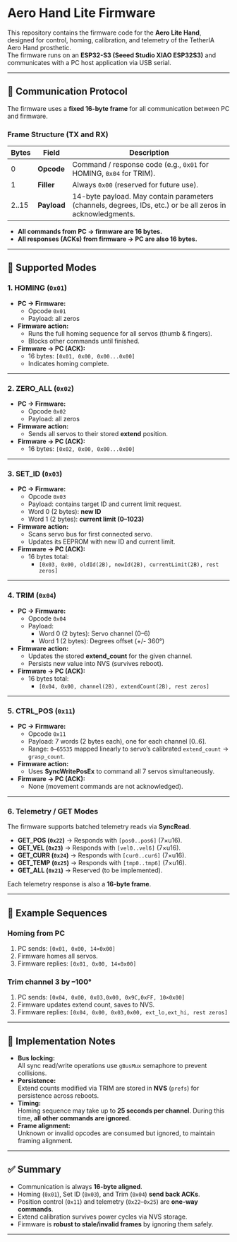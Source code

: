 # Aero Hand Lite Firmware

This repository contains the firmware code for the **Aero Lite Hand**, designed for control, homing, calibration, and telemetry of the TetherIA Aero Hand prosthetic.  
The firmware runs on an **ESP32-S3 (Seeed Studio XIAO ESP32S3)** and communicates with a PC host application via USB serial.

---

## 🔌 Communication Protocol

The firmware uses a **fixed 16-byte frame** for all communication between PC and firmware.

### Frame Structure (TX and RX)
| Bytes     | Field            | Description                                                                 |
|-----------|-----------------|-----------------------------------------------------------------------------|
| 0         | **Opcode**      | Command / response code (e.g., `0x01` for HOMING, `0x04` for TRIM).         |
| 1         | **Filler**      | Always `0x00` (reserved for future use).                                    |
| 2..15     | **Payload**     | 14-byte payload. May contain parameters (channels, degrees, IDs, etc.) or be all zeros in acknowledgments. |

- **All commands from PC → firmware are 16 bytes.**  
- **All responses (ACKs) from firmware → PC are also 16 bytes.**

---

## 🚀 Supported Modes

### 1. HOMING (`0x01`)
- **PC → Firmware:**  
  - Opcode `0x01`  
  - Payload: all zeros  
- **Firmware action:**  
  - Runs the full homing sequence for all servos (thumb & fingers).  
  - Blocks other commands until finished.  
- **Firmware → PC (ACK):**  
  - 16 bytes: `[0x01, 0x00, 0x00...0x00]`  
  - Indicates homing complete.

---

### 2. ZERO_ALL (`0x02`)
- **PC → Firmware:**  
  - Opcode `0x02`  
  - Payload: all zeros  
- **Firmware action:**  
  - Sends all servos to their stored **extend** position.  
- **Firmware → PC (ACK):**  
  - 16 bytes: `[0x02, 0x00, 0x00...0x00]`

---

### 3. SET_ID (`0x03`)
- **PC → Firmware:**  
  - Opcode `0x03`  
  - Payload: contains target ID and current limit request.  
  - Word 0 (2 bytes): **new ID**  
  - Word 1 (2 bytes): **current limit (0–1023)**  
- **Firmware action:**  
  - Scans servo bus for first connected servo.  
  - Updates its EEPROM with new ID and current limit.  
- **Firmware → PC (ACK):**  
  - 16 bytes total:  
    - `[0x03, 0x00, oldId(2B), newId(2B), currentLimit(2B), rest zeros]`

---

### 4. TRIM (`0x04`)
- **PC → Firmware:**  
  - Opcode `0x04`  
  - Payload:  
    - Word 0 (2 bytes): Servo channel (0–6)  
    - Word 1 (2 bytes): Degrees offset (+/- 360°)  
- **Firmware action:**  
  - Updates the stored **extend_count** for the given channel.  
  - Persists new value into NVS (survives reboot).  
- **Firmware → PC (ACK):**  
  - 16 bytes total:  
    - `[0x04, 0x00, channel(2B), extendCount(2B), rest zeros]`

---

### 5. CTRL_POS (`0x11`)
- **PC → Firmware:**  
  - Opcode `0x11`  
  - Payload: 7 words (2 bytes each), one for each channel [0..6].  
  - Range: `0–65535` mapped linearly to servo’s calibrated `extend_count` → `grasp_count`.  
- **Firmware action:**  
  - Uses **SyncWritePosEx** to command all 7 servos simultaneously.  
- **Firmware → PC (ACK):**  
  - None (movement commands are not acknowledged).  

---

### 6. Telemetry / GET Modes
The firmware supports batched telemetry reads via **SyncRead**.

- **GET_POS (`0x22`)** → Responds with `[pos0..pos6]` (7×u16).  
- **GET_VEL (`0x23`)** → Responds with `[vel0..vel6]` (7×u16).  
- **GET_CURR (`0x24`)** → Responds with `[cur0..cur6]` (7×u16).  
- **GET_TEMP (`0x25`)** → Responds with `[tmp0..tmp6]` (7×u16).  
- **GET_ALL (`0x21`)** → Reserved (to be implemented).  

Each telemetry response is also a **16-byte frame**.

---

## 📜 Example Sequences

### Homing from PC
1. PC sends: `[0x01, 0x00, 14×0x00]`  
2. Firmware homes all servos.  
3. Firmware replies: `[0x01, 0x00, 14×0x00]`  

### Trim channel 3 by –100°
1. PC sends: `[0x04, 0x00, 0x03,0x00, 0x9C,0xFF, 10×0x00]`  
2. Firmware updates extend count, saves to NVS.  
3. Firmware replies: `[0x04, 0x00, 0x03,0x00, ext_lo,ext_hi, rest zeros]`

---

## 🧩 Implementation Notes
- **Bus locking:**  
  All sync read/write operations use `gBusMux` semaphore to prevent collisions.  
- **Persistence:**  
  Extend counts modified via TRIM are stored in **NVS** (`prefs`) for persistence across reboots.  
- **Timing:**  
  Homing sequence may take up to **25 seconds per channel**. During this time, **all other commands are ignored**.  
- **Frame alignment:**  
  Unknown or invalid opcodes are consumed but ignored, to maintain framing alignment.

---

## ✅ Summary
- Communication is always **16-byte aligned**.  
- Homing (`0x01`), Set ID (`0x03`), and Trim (`0x04`) **send back ACKs**.  
- Position control (`0x11`) and telemetry (`0x22`–`0x25`) are **one-way commands**.  
- Extend calibration survives power cycles via NVS storage.  
- Firmware is **robust to stale/invalid frames** by ignoring them safely.  

---
